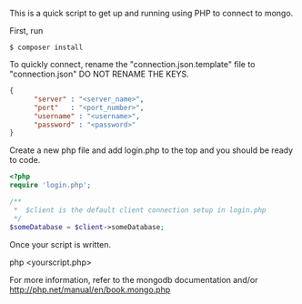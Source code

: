 This is a quick script to get up and running using PHP to connect to mongo.

First, run
```terminal
$ composer install
```

To quickly connect, rename the "connection.json.template" file to "connection.json"
DO NOT RENAME THE KEYS. 

```json
{ 
      "server" : "<server_name>",
      "port"   : "<port_number>",
      "username" : "<username>",
      "password" : "<password>"
}
```

Create a new php file and add login.php to the top and you should be ready to code.

```php
<?php
require 'login.php';

/**
 *  $client is the default client connection setup in login.php
 */
$someDatabase = $client->someDatabase;
```

Once your script is written.

php <yourscript.php>

For more information, refer to the mongodb documentation and/or http://php.net/manual/en/book.mongo.php